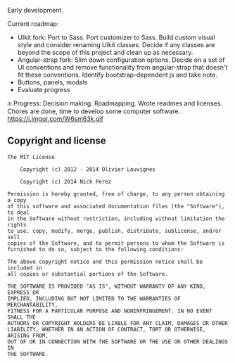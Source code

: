 Early development.

Current roadmap:
- UIkit fork: Port to Sass. Port customizer to Sass. Build custom visual style and consider renaming UIkit classes. Decide if any classes are beyond the scope of this project and clean up as necessary.
- Angular-strap fork: Slim down configuration options. Decide on a set of UI conventions and remove functionality from angular-strap that doesn't fit these conventions. Identify bootstrap-dependent js and take note.
- Buttons, panels, modals
- Evaluate progress

፨ Progress: Decision making. Roadmapping. Wrote readmes and licenses. Chores are done, time to develop some computer software. https://i.imgur.com/W6sm63k.gif

## Copyright and license

	The MIT License

        Copyright (c) 2012 - 2014 Olivier Louvignes
	
        Copyright (c) 2014 Nick Perez

	Permission is hereby granted, free of charge, to any person obtaining a copy
	of this software and associated documentation files (the "Software"), to deal
	in the Software without restriction, including without limitation the rights
	to use, copy, modify, merge, publish, distribute, sublicense, and/or sell
	copies of the Software, and to permit persons to whom the Software is
	furnished to do so, subject to the following conditions:

	The above copyright notice and this permission notice shall be included in
	all copies or substantial portions of the Software.

	THE SOFTWARE IS PROVIDED "AS IS", WITHOUT WARRANTY OF ANY KIND, EXPRESS OR
	IMPLIED, INCLUDING BUT NOT LIMITED TO THE WARRANTIES OF MERCHANTABILITY,
	FITNESS FOR A PARTICULAR PURPOSE AND NONINFRINGEMENT. IN NO EVENT SHALL THE
	AUTHORS OR COPYRIGHT HOLDERS BE LIABLE FOR ANY CLAIM, DAMAGES OR OTHER
	LIABILITY, WHETHER IN AN ACTION OF CONTRACT, TORT OR OTHERWISE, ARISING FROM,
	OUT OF OR IN CONNECTION WITH THE SOFTWARE OR THE USE OR OTHER DEALINGS IN
	THE SOFTWARE.
